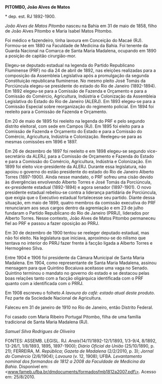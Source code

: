 **PITOMBO, João Alves de Matos**

\* dep. est. RJ 1892-1900.

*João Alves de Matos Pitombo* nasceu na Bahia em 31 de maio de 1858,
filho de João Alves Pitombo e Maria Isabel Matos Pitombo.

Foi médico e fazendeiro, tinha lavoura em Conceição do Macaé (RJ).
Formou-se em 1880 na Faculdade de Medicina da Bahia. Foi tenente da
Guarda Nacional na Comarca de Santa Maria Madalena, ocupando em 1890 a
posição de capitão cirurgião-mor.

Elegeu-se deputado estadual na legenda do Partido Republicano Fluminense
(PRF) no dia 24 de abril de 1892, nas eleições realizadas para a
composição da Assembleia Legislativa após a promulgação da segunda
Constituição republicana fluminense. No mesmo pleito José Tomás da
Porciúncula elegeu-se presidente do estado do Rio de Janeiro
(1892-1894). Em 1892 elegeu-se para a Comissão de Fazenda e Orçamento e
para a Comissão do Comércio, Agricultura, Indústria e Colonização da
Assembleia Legislativa do Estado do Rio de Janeiro (ALERJ). Em 1893
elegeu-se para a Comissão Especial sobre reorganização do regimento
policial. Em 1894 foi reeleito para a Comissão de Fazenda e Orçamento.

Em 20 de maio de 1895 foi reeleito na legenda do PRF e pelo segundo
distrito eleitoral, com sede em Campos (RJ). Em 1895 foi eleito para a
Comissão de Fazenda e Orçamento do Estado e para a Comissão do Comércio,
Agricultura, Indústria e Colonização. Reelegeu-se para as mesmas
comissões em 1896 e 1897.

Em 26 de dezembro de 1897 foi reeleito e em 1898 elegeu-se segundo
vice-secretário da ALERJ, para a Comissão de Orçamento e Fazenda do
Estado e para a Comissão do Comércio, Agricultura, Indústria e
Colonização. Em 1899 foi eleito vice-presidente da ALERJ. Durante essa
legislatura, não apoiou o governo do estão presidente do estado do Rio
de Janeiro Alberto Torres (1897-1900). Ainda nesse mandato, o PRF sofreu
uma cisão devido às divergências envolvendo Alberto Torres e José Tomás
da Porciúncula, ex-presidente estadual (1892-1894) e agora senador
(1897-1901). O novo presidente estadual rebelou-se contra a liderança
partidária de Porciúncula, que exigia que o Executivo estadual
fortalecesse seu partido. Diante dessa situação, em maio de 1899, quatro
membros da comissão executiva do PRF renunciaram aos seus cargos dentro
da agremiação e em 23 de julho fundaram o Partido Republicano do Rio de
Janeiro (PRRJ), liderados por Alberto Torres. Nesse contexto, João Alves
de Matos Pitombo permaneceu fiel ao PRF e passou a fazer oposição ao
PRRJ.

Em 30 de dezembro de 1900 tentou se reeleger deputado estadual, mas não
foi eleito. Na legislatura que iniciava, aproximou-se do nilismo que
tentava no interior do PRRJ fazer frente à facção ligada a Alberto
Torres e Hermogêneo Silva.

Entre 1904 e 1906 foi presidente da Câmara Municipal de Santa Maria
Madalena. Em 1904, como representante de Santa Maria Madalena, assinou
mensagem para que Quintino Bocaiuva aceitasse uma vaga no Senado.
Quintino terminou o mandato no governo do estado e se destacou pelas
boas relações tanto com a facção oligárquica identificada com o PRF
quanto com a identificada com o PRRJ.

Em 1908 escreveu o folheto *A lavoura do café: estado atual deste
produto*. Fez parte da Sociedade Nacional de Agricultura.

Faleceu em 31 de janeiro de 1910 no Rio de Janeiro, então Distrito
Federal.

Foi casado com Maria Ribeiro Portugal Pitombo, filha de uma família
tradicional de Santa Maria Madalena (RJ).

*Samuel Silva Rodrigues de Oliveira*

FONTES: ASSEMB. LEGISL. RJ. *Anais*(14/11/1892-12/1/1893, 1/3-9/4,
8/1892, 13-26/1, 1/8/1893, 1895, 1897-1900); *Diário Oficial da União*
(25/10/1890, p. 21); FERREIRA, M. *República*; *Gazeta de Madalena*
(2/2/2010, p. 3); *Jornal do Comércio* (2/6/1904); *Lavoura* (v. 12,
1908); UFBA. *Levantamento nominal dos formandos de 1812 a 2008 da
Faculdade de Medicina da Bahia*. Disponível em:
\<www.fameb.ufba.br/dmdocuments/formadosfmb1812a2007.pdf\>. Acesso em:
25/8/2010.
